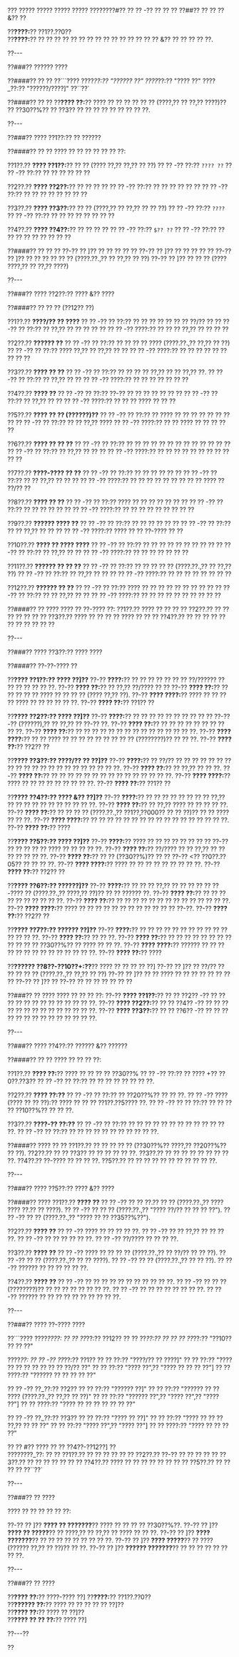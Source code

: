 ??? ????? ????? ????? ????? ????????#?? ?? ?? -?? ?? ?? ??
??##?? ?? ?? ?? &?? ??

??**????:**?? ??1??.??0??  
??**????:**?? ?? ?? ?? ?? ?? ?? ?? ?? ?? ?? ?? ?? ?? ?? ?? &?? ?? ?? ?? ?? ??.

??---

??###?? ?????? ????

??####?? ?? ??
??```????
????_??:?? "?????? ??"
????_??:?? "???? ??"
????_??:?? "??????/????]"
??``??`

??####?? ?? ??
??**???? ??:**?? ???? ?? ?? ?? ?? ?? ?? (????,?? ?? ??,?? ????)?? ?? ??30??%?? ?? ??3?? ?? ?? ?? ?? ?? ?? ?? ?? ??.

??---

??###?? ???? ??1??:?? ?? ??????

??####?? ?? ??
???? ?? ?? ?? ?? ?? ?? ??:

??1??.?? **???? ??1??:**?? ?? ?? (???? ??,?? ??,?? ?? ??)
??  ?? -?? ??:?? `???? ??`
??  ?? -?? ??:?? ?? ?? ?? ?? ?? ??

??2??.?? **???? ??2??:**?? ?? ?? ?? ??
??  ?? -?? ??:?? ?? ?? ?? ?? ?? ??
??  ?? -?? ??:?? ?? ?? ?? ?? ?? ?? ?? ??

??3??.?? **???? ??3??:**?? ?? ?? (????,?? ?? ??,?? ?? ?? ??)
??  ?? -?? ??:?? `????`
??  ?? -?? ??:?? ?? ?? ?? ?? ?? ?? ?? ??

??4??.?? **???? ??4??:**?? ?? ?? ?? ??
??  ?? -?? ??:?? `$?? ??`
??  ?? -?? ??:?? ?? ?? ?? ?? ?? ?? ?? ?? ??

??####?? ?? ?? ??
??-?? ?? ]?? ?? ?? ?? ?? ??
??-?? ?? ]?? ?? ?? ?? ?? ??
??-?? ?? ]?? ?? ?? ?? ?? ?? ?? (????.??.,?? ?? ??,?? ?? ??)
??-?? ?? ]?? ?? ?? ?? (???? ????,?? ?? ??,?? ????)

??---

??###?? ???? ??2??:?? ???? &?? ????

??####?? ?? ?? ?? (??12?? ??)

??1??.?? **????/?? ?? ????**
??  ?? -?? ?? ??:?? ?? ?? ?? ?? ?? ?? ?? ??/?? ??
??  ?? -?? ?? ??:?? ?? ??,?? ?? ?? ?? ?? ??
??  ?? -?? ????:?? ?? ?? ?? ??,?? ?? ?? ?? ??

??2??.?? **?????? ??**
??  ?? -?? ?? ??:?? ?? ?? ?? ?? ???? (????.??.,?? ??,?? ?? ??)
??  ?? -?? ?? ??:?? ???? ??,?? ?? ??,?? ?? ??
??  ?? -?? ????:?? ?? ?? ?? ?? ?? ?? ?? ?? ??

??3??.?? **???? ?? ??**
??  ?? -?? ?? ??:?? ?? ?? ?? ?? ??,?? ?? ?? ??,?? ??.
??  ?? -?? ?? ??:?? ?? ??,?? ?? ??
??  ?? -?? ????:?? ?? ?? ?? ?? ?? ?? ??

??4??.?? **???? ??**
??  ?? -?? ?? ??:?? ??-?? ?? ?? ?? ?? ?? ?? ??
??  ?? -?? ?? ??:?? ?? ??,?? ?? ??
??  ?? -?? ????:?? ?? ?? ?? ???? ?? ?? ??

??5??.?? **???? ?? ?? (??????)??**
??  ?? -?? ?? ??:?? ?? ???? ?? ?? ?? ?? ?? ?? ?? ??
??  ?? -?? ?? ??:?? ?? ?? ??,?? ????
??  ?? -?? ????:?? ?? ?? ???? ?? ?? ?? ?? ??

??6??.?? **???? ?? ?? ??**
??  ?? -?? ?? ??:?? ?? ?? ?? ?? ?? ?? ?? ?? ?? ?? ?? ?? ??
??  ?? -?? ?? ??:?? ?? ??,?? ?? ?? ??
??  ?? -?? ????:?? ?? ?? ?? ?? ?? ?? ?? ?? ?? ?? ??

??7??.?? **????-???? ?? ??**
??  ?? -?? ?? ??:?? ?? ?? ?? ?? ?? ??
??  ?? -?? ?? ??:?? ?? ?? ??,?? ?? ?? ??
??  ?? -?? ????:?? ?? ?? ?? ?? ?? ?? ?? ?? ?? ???? ?? ??/?? ??

??8??.?? **???? ?? ??**
??  ?? -?? ?? ??:?? ???? ?? ?? ?? ?? ?? ?? ??
??  ?? -?? ?? ??:?? ?? ?? ?? ?? ?? ??
??  ?? -?? ????:?? ?? ?? ?? ?? ?? ?? ?? ?? ??

??9??.?? **?????? ???? ??**
??  ?? -?? ?? ??:?? ?? ?? ?? ?? ?? ??
??  ?? -?? ?? ??:?? ?? ?? ??,?? ?? ?? ??
??  ?? -?? ????:?? ???? ?? ?? ??-???? ?? ??

??10??.?? **???? ?? ???? ????**
??   ?? -?? ?? ??:?? ?? ?? ?? ?? ?? ?? ?? ?? ??
??   ?? -?? ?? ??:?? ?? ??,?? ?? ??
??   ?? -?? ????:?? ?? ?? ?? ?? ?? ?? ??

??11??.?? **?????? ?? ?? ??**
??   ?? -?? ?? ??:?? ?? ?? ?? ?? ?? (????.??.,?? ?? ??,?? ??)
??   ?? -?? ?? ??:?? ?? ??,?? ?? ?? ??
??   ?? -?? ????:?? ?? ?? ?? ?? ?? ?? ?? ??

??12??.?? **?????? ?? ??**
??   ?? -?? ?? ??:?? ???? ?? ?? ?? ?? ?? ?? ?? ?? ??
??   ?? -?? ?? ??:?? ?? ?? ??,?? ?? ??
??   ?? -?? ????:?? ?? ?? ?? ?? ?? ?? ?? ?? ?? ??

??####?? ?? ????
???? ?? ??-???? ??:
??1??.?? ???? ?? ?? ?? ??
??2??.?? ?? ?? ?? ?? ?? ?? ??
??3??.?? ???? ?? ?? ?? ?? ???? ?? ?? ??
??4??.?? ?? ?? ?? ?? ?? ?? ?? ?? ?? ?? ??

??---

??###?? ???? ??3??:?? ???? ????

??####?? ??-??-???? ??

??**???? ??1??:?? ???? ??]??**
??-?? **????:**?? ?? ?? ?? ?? ?? ?? ?? ??/?????? ?? ?? ?? ?? ?? ?? ??.
??-?? **???? ??:**?? ?? ??,?? ??/???? ?? ??
??-?? **???? ??:**?? ?? ?? ?? ?? ?? ???? ?? ?? ?? ?? (???? ??,?? ??).
??-?? **???? ????:**?? ???? ?? ?? ?? ?? ???? ?? ?? ?? ?? ?? ??.
??-?? **???? ??:**?? ??1?? ??

??**???? ??2??:?? ???? ??]??**
??-?? **????:**?? ?? ?? ?? ?? ?? ?? ?? ?? ?? ?? ??-??-?? (??????),?? ?? ??,?? ?? ??-?? ??.
??-?? **???? ??:**?? ?? ?? ?? ?? ?? ?? ?? ?? ?? ??.
??-?? **???? ??:**?? ?? ?? ?? ?? ?? ?? ?? ?? ?? ?? ?? ?? ?? ?? ??.
??-?? **???? ????:**?? ?? ?? ???? ?? ?? ?? ?? ?? ?? ?? ?? ?? (????????)?? ?? ?? ??.
??-?? **???? ??:**?? ??2?? ??

??**???? ??3??:?? ????/?? ?? ??]??**
??-?? **????:**?? ?? ??/?? ?? ?? ?? ?? ?? ?? ?? ?? ?? ?? ?? ?? ?? ?? ?? ?? ?? ?? ?? ?? ??.
??-?? **???? ??:**?? ?? ??,?? ?? ?? ??.
??-?? **???? ??:**?? ?? ?? ?? ?? ?? ?? ?? ?? ?? ?? ?? ?? ?? ?? ??.
??-?? **???? ????:**?? ???? ?? ?? ?? ?? ?? ?? ?? ?? ??.
??-?? **???? ??:**?? ??1?? ??

??**???? ??4??:?? ???? &?? ??]??**
??-?? **????:**?? ?? ?? ?? ?? ?? ?? ?? ?? ??,?? ?? ?? ?? ?? ?? ?? ?? ?? ?? ?? ??.
??-?? **???? ??:**?? ?? ??,?? ???? ?? ?? ?? ?? ??.
??-?? **???? ??:**?? ?? ?? ?? ?? (????.??.,?? ??1??,??000?? ?? ?? ??)?? ?? ?? ???? ?? ?? ??.
??-?? **???? ????:**?? ?? ?? ?? ?? ?? ?? ?? ?? ?? ?? ?? ?? ?? ?? ?? ?? ??.
??-?? **???? ??:**?? ????

??**???? ??5??:?? ???? ??]??**
??-?? **????:**?? ???? ?? ?? ?? ?? ?? ?? ?? ?? ??-?? ?? ?? ?? ?? ?? ???? ?? ?? ?? ?? ??.
??-?? **???? ??:**?? ??/???? ?? ?? ??,?? ?? ?? ?? ?? ?? ?? ??.
??-?? **???? ??:**?? ?? ?? (??30??%)?? ?? ?? ??-?? <?? ??0??.??05?? ?? ?? ?? ??.
??-?? **???? ????:**?? ???? ?? ?? ?? ?? ?? ?? ?? ?? ??.
??-?? **???? ??:**?? ??2?? ??

??**???? ??6??:?? ??????]??**
??-?? **????:**?? ?? ?? ?? ??,?? ?? ?? ?? ?? ?? ??-???? ?? (????.??.,?? ????,?? ??)?? ?? ?? ?????? ??.
??-?? **???? ??:**?? ?? ?? ?? ?? ?? ?? ?? ?? ?? ??.
??-?? **???? ??:**?? ?? ?? ?? ?? ?? ?? ?? ?? ?? ?? ?? ?? ?? ??.
??-?? **???? ????:**?? ???? ?? ?? ?? ?? ?? ?? ?? ?? ?? ?? ?? ?? ??-??.
??-?? **???? ??:**?? ??2?? ??

??**???? ??7??:?? ?????? ??]??**
??-?? **????:**?? ?? ?? ?? ?? ?? ?? ?? ?? ?? ?? ?? ?? ?? ?? ??.
??-?? **???? ??:**?? ?? ?? ??.
??-?? **???? ??:**?? ?? ?? ?? ?? ?? ?? ?? ?? ?? ?? ?? ?? ??30??%?? ?? ???? ?? ?? ??.
??-?? **???? ????:**?? ?????? ?? ?? ?? ?? ?? ?? ?? ?? ?? ?? ?? ?? ?? ??.
??-?? **???? ??:**?? ????

??**?????? ??8??-??10??+:??**?? ???? ?? ?? ?? ?? ??]
??-?? ?? ]?? ?? ??/?? ?? ?? ?? ?? ?? (????.??.,?? ??,?? ?? ??)
??-?? ?? ]?? ?? ?? ???? ?? ?? ?? ?? ?? ?? ?? ??
??-?? ?? ]?? ?? ??-?? ?? ?? ?? ?? ?? ?? ??

??###?? ?? ????
???? ?? ?? ?? ??:
??-?? **???? ??1??:**?? ?? ?? ??2?? -?? ?? ?? ?? ?? ?? ?? ?? ?? ?? ?? ?? ?? ??.
??-?? **???? ??2??:**?? ?? ?? ??4?? -?? ?? ?? ?? ?? ?? ?? ?? ?? ?? ?? ?? ?? ?? ??.
??-?? **???? ??3??:**?? ?? ?? ??6?? -?? ?? ?? ?? ?? ?? ?? ?? ?? ?? ?? ?? ?? ?? ??.

??---

??###?? ???? ??4??:?? ?????? &?? ??????

??####?? ?? ??
???? ?? ?? ?? ??:

??1??.?? **???? ??:**?? ???? ?? ?? ?? ?? ??30??%
??  ?? -?? ??:?? ?? ???? +?? ??0??.??3??
??  ?? -?? ?? ??:?? ?? ?? ?? ?? ?? ?? ?? ??.

??2??.?? **???? ??:??**
??  ?? -?? ?? ??:?? ?? ??20??%?? ?? ?? ??.
??  ?? -?? ???? (???? ?? ?? ??):?? ???? ?? ?? ?? ??1??.??5???? ??.
??  ?? -?? ?? ?? ??:?? ?? ?? ?? ?? ??10??%?? ?? ?? ??.

??3??.?? **????-?? ??:??**
??  ?? -?? ?? ??:?? ?? ?? ?? ?? ?? ?? ?? ?? ?? ?? ?? ?? ??.
??  ?? -?? ?? ??:?? ?? ?? ?? ?? ?? ?? ?? ?? ?? ?? ??.

??####?? ???? ?? ??
??1??.?? ?? ?? ?? ?? ?? (??30??%?? ????,?? ??20??%?? ?? ??).
??2??.?? ?? ?? ??3?? ?? ?? ?? ?? ?? ??.
??3??.?? ?? ?? ?? ?? ?? ?? ?? ?? ??.
??4??.?? ??-???? ?? ?? ?? ??.
??5??.?? ?? ?? ?? ?? ?? ?? ?? ?? ?? ?? ??.

??---

??###?? ???? ??5??:?? ???? &?? ????

??####?? ????
??1??.?? **???? ??**
??  ?? -?? ?? ?? ??.?? ?? ?? (????.??.,?? ???? ???? ??.?? ?? ????).
??  ?? -?? ?? ?? ?? (????.??.,?? "???? ??/?? ?? ?? ?? ??").
??  ?? -?? ?? ?? (????.??.,?? "???? ?? ?? ??35??%??").

??2??.?? **???? ??**
??  ?? -?? ???? ?? ?? ?? ?? ??.
??  ?? -?? ?? ?? ??,?? ?? ?? ?? ??.
??  ?? -?? ?? ?? ?? ?? ?? ??.
??  ?? -?? ??/???? ?? ?? ?? ??.

??3??.?? **???? ??**
??  ?? -?? ???? ?? ?? ?? ?? (????.??.,?? ?? ??/?? ?? ?? ??).
??  ?? -?? ?? ?? (????.??.,?? ?? ?? ????).
??  ?? -?? ?? ?? (????.??.,?? ?? ?? ??).
??  ?? -?? ?????? ?? ?? ?? ?? ?? ??.

??4??.?? **???? ??**
??  ?? -?? ?? ?? ?? ?? ?? ?? ?? ?? ?? ?? ??.
??  ?? -?? ?? ?? ?? (????????)?? ?? ?? ?? ?? ?? ?? ?? ??.
??  ?? -?? ?? ?? ?? ?? ?? ?? ?? ??.
??  ?? -?? ?????? ?? ?? ?? ?? ?? ?? ?? ?? ?? ??.

??---

??###?? ???? ??-???? ????

??```????
????_????:
?? ?? ??_??:?? ??12??
?? ?? ??_??:?? ??
?? ?? ??_??:?? "??10?? ?? ?? ??"

????_??:
?? ?? -?? ??_??:?? ??1??
??   ?? ??:?? "????/?? ?? ????]"
??   ?? ??:?? "???? ?? ?? ?? ?? ?? ?? ?? ??/?? ??"
??   ?? ??:?? "???? ??",?? "???? ?? ?? ?? ??"]
??   ?? ????:?? "?????? ?? ?? ?? ?? ??"

?? ?? -?? ??_??:?? ??2??
??   ?? ??:?? "?????? ??]"
??   ?? ??:?? "?????? ?? ?? ???? (????.??.,?? ??,?? ?? ??)"
??   ?? ??:?? "?????? ??",?? "???? ??",?? "???? ??"]
??   ?? ????:?? "???? ?? ?? ?? ?? ?? ?? ??"

?? ?? -?? ??_??:?? ??3??
??   ?? ??:?? "???? ?? ??]"
??   ?? ??:?? "???? ?? ?? ?? ??,?? ?? ?? ??"
??   ?? ??:?? "???? ??",?? "???? ??"]
??   ?? ????:?? "???? ?? ?? ?? ??"

?? ?? #?? ???? ?? ?? ??4??-??12??]
??  
????????_??:
?? ?? ??1??.?? ?? ?? ?? ??
?? ?? ??2??.?? ??-?? ?? ?? ??
?? ?? ??3??.?? ?? ?? ?? ?? ??
?? ?? ??4??.?? ???? ?? ?? ?? ?? ?? ??
?? ?? ??5??.?? ?? ?? ?? ??
??``??`

??---

??###?? ?? ????

???? ?? ?? ?? ?? ?? ??:

??-?? ?? ]?? **???? ?? ???????**?? ???? ?? ?? ?? ?? ??30??%??.
??-?? ?? ]?? **???? ?? ?????**?? ?? ????,?? ?? ??,?? ?? ???? ?? ?? ??.
??-?? ?? ]?? **???? ???????**?? ?? ?? ?? ?? ?? ?? ?? ?? ??.
??-?? ?? ]?? **???? ?????**?? ?? ???? (?????? ??,?? ?? ??)?? ?? ??.
??-?? ?? ]?? **?????? ???????**?? ?? ?? ?? ?? ?? ?? ?? ??.

??---

??###?? ?? ????

??**???? ??:**?? ????-???? ??]
??**????:**?? ??1??.??0??  
??**?????? ??:**?? ???? ?? ?? ?? ?? ?? ??]??  
??**???? ??:**?? ???? ?? ??]??  
??**???? ?? ?? ??:**?? ???? ??]

??---??

??